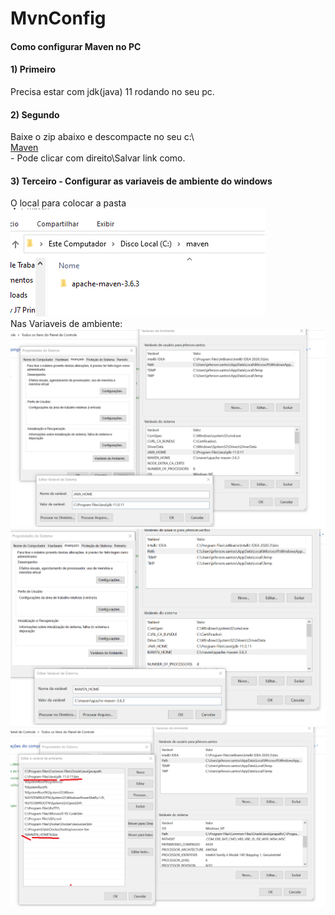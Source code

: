 # MvnConfig 
<h4>Como configurar Maven no PC</h4>

<h4>1) Primeiro</h4>
Precisa estar com jdk(java) 11 rodando no seu pc.
<h4>2) Segundo</h4>
Baixe o zip abaixo e descompacte no seu c:\ </br>
<a href="apache-maven-3.6.3.zip">Maven</a>
</br> - Pode clicar com direito\Salvar link como.
</nr>
<h4>3) Terceiro - Configurar as variaveis de ambiente do windows</h4>
O local para colocar a pasta</br>
<img src="olocal.png"> </br>
Nas Variaveis de ambiente: </br>
<img src="java_home.png"> </br>
<img src="maven_home.png"> </br>
<img src="path.png"> </br>